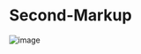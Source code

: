 # Second-Markup
![image](https://user-images.githubusercontent.com/113387069/192681517-4695eec7-9c24-41df-ab4c-e24ee8f853d8.png)
